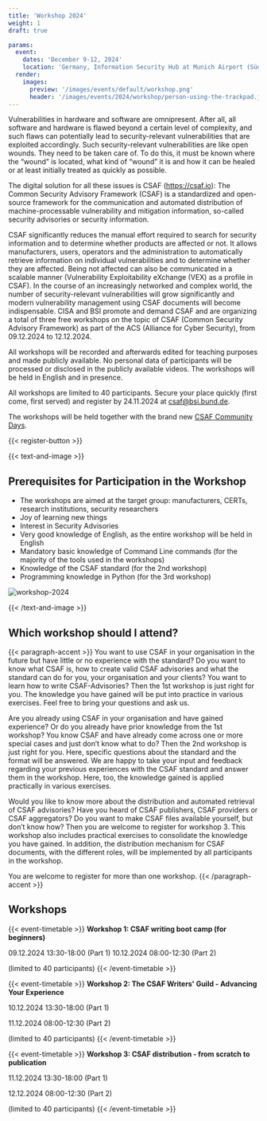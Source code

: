 ```yaml
---
title: 'Workshop 2024'
weight: 1
draft: true

params:
  event:
    dates: 'December 9-12, 2024'
    location: 'Germany, Information Security Hub at Munich Airport (Südallee 1, 85356 München, Germany)'
  render:
    images:
      preview: '/images/events/default/workshop.png'
      header: '/images/events/2024/workshop/person-using-the-trackpad.jpg'
---
```


<!--
  SPDX-License-Identifier: Apache-2.0

  SPDX-FileCopyrightText: 2025 German Federal Office for Information Security (BSI) <https://www.bsi.bund.de>

  This file is Free Software under the Apache-2.0 License
  without warranty, see README.md and LICENSES/Apache-2.0.txt for details.
-->

Vulnerabilities in hardware and software are omnipresent. After all, all
software and hardware is flawed beyond a certain level of complexity, and such
flaws can potentially lead to security-relevant vulnerabilities that are
exploited accordingly. Such security-relevant vulnerabilities are like open
wounds. They need to be taken care of. To do this, it must be known where the
“wound” is located, what kind of “wound” it is and how it can be healed
or at least initially treated as quickly as possible.

The digital solution for all these issues is CSAF (https://csaf.io): The Common
Security Advisory Framework (CSAF) is a standardized and open-source framework
for the communication and automated distribution of machine-processable
vulnerability and mitigation information, so-called security advisories or
security information.

CSAF significantly reduces the manual effort required to search for security
information and to determine whether products are affected or not. It allows
manufacturers, users, operators and the administration to automatically
retrieve information on individual vulnerabilities and to determine whether
they are affected. Being not affected can also be communicated in a scalable
manner (Vulnerability Exploitability eXchange (VEX) as a profile in CSAF). In
the course of an increasingly networked and complex world, the number of
security-relevant vulnerabilities will grow significantly and modern
vulnerability management using CSAF documents will become indispensable. CISA
and BSI promote and demand CSAF and are organizing a total of three free
workshops on the topic of CSAF (Common Security Advisory Framework) as part of
the ACS (Alliance for Cyber Security), from 09.12.2024 to 12.12.2024.

All workshops will be recorded and afterwards edited for teaching purposes and
made publicly available. No personal data of participants will be processed or
disclosed in the publicly available videos. The workshops will be held in
English and in presence.

All workshops are limited to 40 participants. Secure your place quickly (first
come, first served) and register by 24.11.2024 at csaf@bsi.bund.de.

The workshops will be held together with the brand new [CSAF Community
Days](/events/2024/community-days/).

{{< register-button >}}

{{< text-and-image >}}
## Prerequisites for Participation in the Workshop
- The workshops are aimed at the target group: manufacturers, CERTs, research
institutions, security researchers
- Joy of learning new things
- Interest in Security Advisories
- Very good knowledge of English, as the entire workshop will be held in English
- Mandatory basic knowledge of Command Line commands (for the majority of the
tools used in the workshops)
- Knowledge of the CSAF standard (for the 2nd workshop)
- Programming knowledge in Python (for the 3rd workshop)

![workshop-2024](/images/events/2024/workshop/checklist-survey-review-computer.jpg)

{{< /text-and-image >}}

## Which workshop should I attend?
{{< paragraph-accent >}}
You want to use CSAF in your organisation in the future but have little or no
experience with the standard? Do you want to know what CSAF is, how to create
valid CSAF advisories and what the standard can do for you, your organisation
and your clients? You want to learn how to write CSAF-Advisories? Then the 1st
workshop is just right for you. The knowledge you have gained will be put into
practice in various exercises. Feel free to bring your questions and ask us.

Are you already using CSAF in your organisation and have gained experience? Or
do you already have prior knowledge from the 1st workshop? You know CSAF and
have already come across one or more special cases and just don’t know what
to do? Then the 2nd workshop is just right for you. Here, specific questions
about the standard and the format will be answered. We are happy to take your
input and feedback regarding your previous experiences with the CSAF standard
and answer them in the workshop. Here, too, the knowledge gained is applied
practically in various exercises.

Would you like to know more about the distribution and automated retrieval of
CSAF advisories? Have you heard of CSAF publishers, CSAF providers or CSAF
aggregators? Do you want to make CSAF files available yourself, but don’t
know how? Then you are welcome to register for workshop 3. This workshop also
includes practical exercises to consolidate the knowledge you have gained. In
addition, the distribution mechanism for CSAF documents, with the different
roles, will be implemented by all participants in the workshop.

You are welcome to register for more than one workshop.
{{< /paragraph-accent >}}

## Workshops
{{< event-timetable >}}
**Workshop 1: CSAF writing boot camp (for beginners)**

09.12.2024 13:30-18:00 (Part 1)
10.12.2024 08:00-12:30 (Part 2)

(limited to 40 participants)
{{< /event-timetable >}}

{{< event-timetable >}}
**Workshop 2: The CSAF Writers' Guild - Advancing Your Experience**

10.12.2024 13:30-18:00 (Part 1)

11.12.2024 08:00-12:30 (Part 2)

(limited to 40 participants)
{{< /event-timetable >}}

{{< event-timetable >}}
**Workshop 3: CSAF distribution - from scratch to publication**

11.12.2024 13:30-18:00 (Part 1)

12.12.2024 08:00-12:30 (Part 2)

(limited to 40 participants)
{{< /event-timetable >}}
